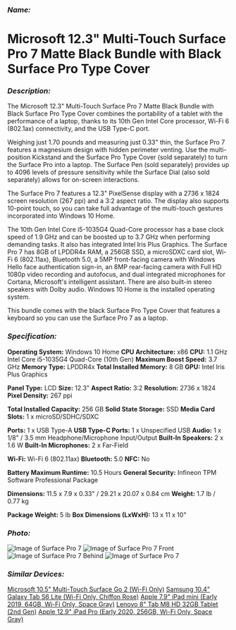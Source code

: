 ### _Name:_

# Microsoft 12.3" Multi-Touch Surface Pro 7 Matte Black Bundle with Black Surface Pro Type Cover

### _Description:_

The Microsoft 12.3" Multi-Touch Surface Pro 7 Matte Black Bundle with Black Surface Pro Type Cover combines the portability of a tablet with the performance of a laptop, thanks to its 10th Gen Intel Core processor, Wi-Fi 6 (802.1ax) connectivity, and the USB Type-C port.

Weighing just 1.70 pounds and measuring just 0.33" thin, the Surface Pro 7 features a magnesium design with hidden perimeter venting. Use the multi-position Kickstand and the Surface Pro Type Cover (sold separately) to turn the Surface Pro into a laptop. The Surface Pen (sold separately) provides up to 4096 levels of pressure sensitivity while the Surface Dial (also sold separately) allows for on-screen interactions.

The Surface Pro 7 features a 12.3" PixelSense display with a 2736 x 1824 screen resolution (267 ppi) and a 3:2 aspect ratio. The display also supports 10-point touch, so you can take full advantage of the multi-touch gestures incorporated into Windows 10 Home.

The 10th Gen Intel Core i5-1035G4 Quad-Core processor has a base clock speed of 1.9 GHz and can be boosted up to 3.7 GHz when performing demanding tasks. It also has integrated Intel Iris Plus Graphics. The Surface Pro 7 has 8GB of LPDDR4x RAM, a 256GB SSD, a microSDXC card slot, Wi-Fi 6 (802.11ax), Bluetooth 5.0, a 5MP front-facing camera with Windows Hello face authentication sign-in, an 8MP rear-facing camera with Full HD 1080p video recording and autofocus, and dual integrated microphones for Cortana, Microsoft's intelligent assistant. There are also built-in stereo speakers with Dolby audio. Windows 10 Home is the installed operating system.

This bundle comes with the black Surface Pro Type Cover that features a keyboard so you can use the Surface Pro 7 as a laptop.

### _Specification:_

**Operating System:** Windows 10 Home
**CPU Architecture:** x86
**CPU:** 1.1 GHz Intel Core i5-1035G4 Quad-Core (10th Gen)
**Maximum Boost Speed:** 3.7 GHz
**Memory Type:** LPDDR4x
**Total Installed Memory:** 8 GB
**GPU:** Intel Iris Plus Graphics

**Panel Type:** LCD
**Size:** 12.3"
**Aspect Ratio:** 3:2
**Resolution:** 2736 x 1824
**Pixel Density:** 267 ppi

**Total Installed Capacity:** 256 GB
**Solid State Storage:** SSD
**Media Card Slots:** 1 x microSD/SDHC/SDXC

**Ports:** 1 x USB Type-A
**USB Type-C Ports:** 1 x Unspecified USB
**Audio:** 1 x 1/8" / 3.5 mm Headphone/Microphone Input/Output
**Built-In Speakers:** 2 x 1.6 W
**Built-In Microphones:** 2 x Far-Field

**Wi-Fi:** Wi-Fi 6 (802.11ax)
**Bluetooth:** 5.0
**NFC:** No

**Battery Maximum Runtime:** 10.5 Hours
**General Security:** Infineon TPM Software Professional Package

**Dimensions:** 11.5 x 7.9 x 0.33" / 29.21 x 20.07 x 0.84 cm
**Weight:** 1.7 lb / 0.77 kg

**Package Weight:** 5 lb
**Box Dimensions (LxWxH):** 13 x 11 x 10"

### _Photo:_

![Image of Surface Pro 7](https://static.bhphoto.com/images/images500x500/microsoft_qwv_00007_12_3_multi_touch_surface_pro_1573476274_1506679.jpg)
![Image of Surface Pro 7 Front](https://static.bhphoto.com/images/multiple_images/images500x500/1573476344_IMG_1274118.jpg)
![Image of Surface Pro 7 Behind](https://static.bhphoto.com/images/multiple_images/images500x500/1573476344_IMG_1274119.jpg)
![Image of Surface Pro 7](https://static.bhphoto.com/images/multiple_images/images500x500/1573476344_IMG_1274117.jpg)

### _Similar Devices:_

[Microsoft 10.5" Multi-Touch Surface Go 2 (Wi-Fi Only)](https://www.bhphotovideo.com/c/product/1558276-REG/microsoft_stq_00001_surface_pro.html)
[Samsung 10.4" Galaxy Tab S6 Lite (Wi-Fi Only, Chiffon Rose)](https://www.bhphotovideo.com/c/product/1543678-REG/samsung_sm_p610nziexar_10_1_galaxy_tab_s6.html)
[Apple 7.9" iPad mini (Early 2019, 64GB, Wi-Fi Only, Space Gray)](https://www.bhphotovideo.com/c/product/1468028-REG/apple_muqw2ll_a_7_9_ipad_mini_early.html)
[Lenovo 8" Tab M8 HD 32GB Tablet (2nd Gen)](https://www.bhphotovideo.com/c/product/1556929-REG/lenovo_za5g0060us_m8_tb_8505f_za5g0060u_tablet.html)
[Apple 12.9" iPad Pro (Early 2020, 256GB, Wi-Fi Only, Space Gray)](https://www.bhphotovideo.com/c/product/1553828-REG/apple_mxat2ll_a_12_9_ipad_pro_early.html)